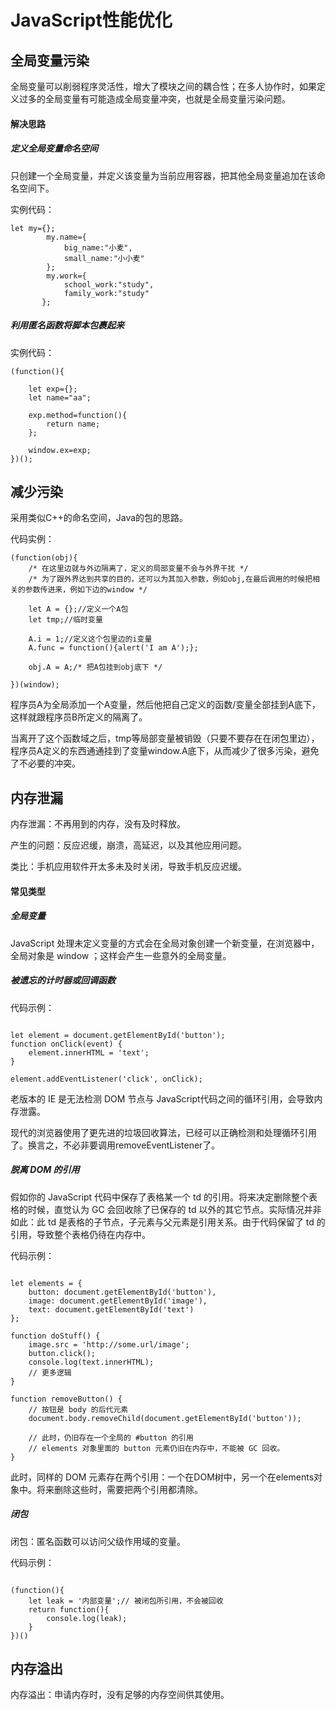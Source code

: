 # JavaScript性能优化

## 全局变量污染

全局变量可以削弱程序灵活性，增大了模块之间的耦合性；在多人协作时，如果定义过多的全局变量有可能造成全局变量冲突，也就是全局变量污染问题。

#### 解决思路

##### 定义全局变量命名空间

只创建一个全局变量，并定义该变量为当前应用容器，把其他全局变量追加在该命名空间下。

实例代码：

```
let my={};
        my.name={
            big_name:"小麦",
            small_name:"小小麦"
        };
        my.work={
            school_work:"study",
            family_work:"study"
       };
```

##### 利用匿名函数将脚本包裹起来

实例代码：

```
(function(){

    let exp={};
    let name="aa";

    exp.method=function(){
        return name;
    };

    window.ex=exp;
})();
```

## 减少污染

采用类似C++的命名空间，Java的包的思路。

代码实例：

```
(function(obj){  
    /* 在这里边就与外边隔离了，定义的局部变量不会与外界干扰 */  
    /* 为了跟外界达到共享的目的，还可以为其加入参数，例如obj,在最后调用的时候把相关的参数传进来，例如下边的window */  
      
    let A = {};//定义一个A包  
    let tmp;//临时变量  
  
    A.i = 1;//定义这个包里边的i变量  
    A.func = function(){alert('I am A');};  
      
    obj.A = A;/* 把A包挂到obj底下 */  
      
})(window);  

```

程序员A为全局添加一个A变量，然后他把自己定义的函数/变量全部挂到A底下，这样就跟程序员B所定义的隔离了。

当离开了这个函数域之后，tmp等局部变量被销毁（只要不要存在在闭包里边），程序员A定义的东西通通挂到了变量window.A底下，从而减少了很多污染，避免了不必要的冲突。

## 内存泄漏

内存泄漏：不再用到的内存，没有及时释放。

产生的问题：反应迟缓，崩溃，高延迟，以及其他应用问题。

类比：手机应用软件开太多未及时关闭，导致手机反应迟缓。

#### 常见类型

##### 全局变量

JavaScript 处理未定义变量的方式会在全局对象创建一个新变量，在浏览器中，全局对象是 window ；这样会产生一些意外的全局变量。

##### 被遗忘的计时器或回调函数

代码示例：

```

let element = document.getElementById('button');
function onClick(event) {
    element.innerHTML = 'text';
}

element.addEventListener('click', onClick);
```

老版本的 IE 是无法检测 DOM 节点与 JavaScript代码之间的循环引用，会导致内存泄露。

现代的浏览器使用了更先进的垃圾回收算法，已经可以正确检测和处理循环引用了。换言之，不必非要调用removeEventListener了。

##### 脱离 DOM 的引用

假如你的 JavaScript 代码中保存了表格某一个 td 的引用。将来决定删除整个表格的时候，直觉认为 GC 会回收除了已保存的 td 以外的其它节点。实际情况并非如此：此 td 是表格的子节点，子元素与父元素是引用关系。由于代码保留了 td 的引用，导致整个表格仍待在内存中。

代码示例：

```

let elements = {
    button: document.getElementById('button'),
    image: document.getElementById('image'),
    text: document.getElementById('text')
};

function doStuff() {
    image.src = 'http://some.url/image';
    button.click();
    console.log(text.innerHTML);
    // 更多逻辑
}

function removeButton() {
    // 按钮是 body 的后代元素
    document.body.removeChild(document.getElementById('button'));

    // 此时，仍旧存在一个全局的 #button 的引用
    // elements 对象里面的 button 元素仍旧在内存中，不能被 GC 回收。
}
```

此时，同样的 DOM 元素存在两个引用：一个在DOM树中，另一个在elements对象中。将来删除这些时，需要把两个引用都清除。

##### 闭包

闭包：匿名函数可以访问父级作用域的变量。

代码示例：

```

(function(){
    let leak = '内部变量';// 被闭包所引用，不会被回收
    return function(){
        console.log(leak);
    }
})()

```

## 内存溢出

内存溢出：申请内存时，没有足够的内存空间供其使用。






